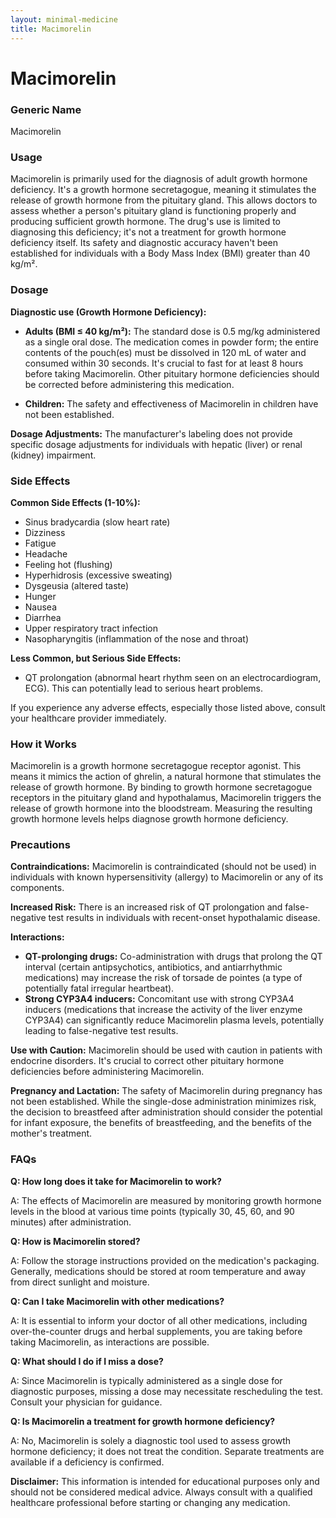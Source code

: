 ```yaml
---
layout: minimal-medicine
title: Macimorelin
---
```


# Macimorelin
### Generic Name
Macimorelin

### Usage
Macimorelin is primarily used for the diagnosis of adult growth hormone deficiency.  It's a growth hormone secretagogue, meaning it stimulates the release of growth hormone from the pituitary gland. This allows doctors to assess whether a person's pituitary gland is functioning properly and producing sufficient growth hormone.  The drug's use is limited to diagnosing this deficiency; it's not a treatment for growth hormone deficiency itself. Its safety and diagnostic accuracy haven't been established for individuals with a Body Mass Index (BMI) greater than 40 kg/m².

### Dosage
**Diagnostic use (Growth Hormone Deficiency):**

* **Adults (BMI ≤ 40 kg/m²):** The standard dose is 0.5 mg/kg administered as a single oral dose.  The medication comes in powder form; the entire contents of the pouch(es) must be dissolved in 120 mL of water and consumed within 30 seconds.  It's crucial to fast for at least 8 hours before taking Macimorelin.  Other pituitary hormone deficiencies should be corrected before administering this medication.

* **Children:** The safety and effectiveness of Macimorelin in children have not been established.


**Dosage Adjustments:** The manufacturer's labeling does not provide specific dosage adjustments for individuals with hepatic (liver) or renal (kidney) impairment.


### Side Effects

**Common Side Effects (1-10%):**

* Sinus bradycardia (slow heart rate)
* Dizziness
* Fatigue
* Headache
* Feeling hot (flushing)
* Hyperhidrosis (excessive sweating)
* Dysgeusia (altered taste)
* Hunger
* Nausea
* Diarrhea
* Upper respiratory tract infection
* Nasopharyngitis (inflammation of the nose and throat)


**Less Common, but Serious Side Effects:**

* QT prolongation (abnormal heart rhythm seen on an electrocardiogram, ECG). This can potentially lead to serious heart problems.


If you experience any adverse effects, especially those listed above, consult your healthcare provider immediately.

### How it Works
Macimorelin is a growth hormone secretagogue receptor agonist.  This means it mimics the action of ghrelin, a natural hormone that stimulates the release of growth hormone. By binding to growth hormone secretagogue receptors in the pituitary gland and hypothalamus, Macimorelin triggers the release of growth hormone into the bloodstream. Measuring the resulting growth hormone levels helps diagnose growth hormone deficiency.

### Precautions

**Contraindications:** Macimorelin is contraindicated (should not be used) in individuals with known hypersensitivity (allergy) to Macimorelin or any of its components.

**Increased Risk:**  There is an increased risk of QT prolongation and false-negative test results in individuals with recent-onset hypothalamic disease.

**Interactions:**

* **QT-prolonging drugs:** Co-administration with drugs that prolong the QT interval (certain antipsychotics, antibiotics, and antiarrhythmic medications) may increase the risk of torsade de pointes (a type of potentially fatal irregular heartbeat).
* **Strong CYP3A4 inducers:**  Concomitant use with strong CYP3A4 inducers (medications that increase the activity of the liver enzyme CYP3A4) can significantly reduce Macimorelin plasma levels, potentially leading to false-negative test results.


**Use with Caution:**  Macimorelin should be used with caution in patients with endocrine disorders.  It's crucial to correct other pituitary hormone deficiencies before administering Macimorelin.

**Pregnancy and Lactation:** The safety of Macimorelin during pregnancy has not been established. While the single-dose administration minimizes risk, the decision to breastfeed after administration should consider the potential for infant exposure, the benefits of breastfeeding, and the benefits of the mother's treatment.

### FAQs

**Q: How long does it take for Macimorelin to work?**

A:  The effects of Macimorelin are measured by monitoring growth hormone levels in the blood at various time points (typically 30, 45, 60, and 90 minutes) after administration.

**Q:  How is Macimorelin stored?**

A: Follow the storage instructions provided on the medication's packaging.  Generally, medications should be stored at room temperature and away from direct sunlight and moisture.

**Q: Can I take Macimorelin with other medications?**

A: It is essential to inform your doctor of all other medications, including over-the-counter drugs and herbal supplements, you are taking before taking Macimorelin, as interactions are possible.

**Q: What should I do if I miss a dose?**

A:  Since Macimorelin is typically administered as a single dose for diagnostic purposes, missing a dose may necessitate rescheduling the test.  Consult your physician for guidance.

**Q: Is Macimorelin a treatment for growth hormone deficiency?**

A: No, Macimorelin is solely a diagnostic tool used to assess growth hormone deficiency; it does not treat the condition.  Separate treatments are available if a deficiency is confirmed.


**Disclaimer:** This information is intended for educational purposes only and should not be considered medical advice. Always consult with a qualified healthcare professional before starting or changing any medication.

